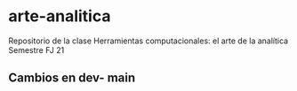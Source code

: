 # arte-analitica
Repositorio de la clase Herramientas computacionales: el arte de la analítica  Semestre FJ 21

## Cambios en dev- main